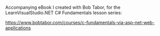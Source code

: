 Accompanying eBook I created with Bob Tabor, for the LearnVisualStudio.NET C# Fundamentals lesson series:

https://www.bobtabor.com/courses/c-fundamentals-via-asp-net-web-applications
